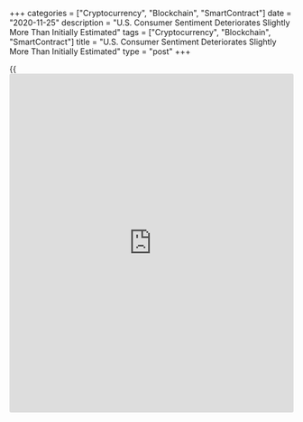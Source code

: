+++
categories = ["Cryptocurrency", "Blockchain", "SmartContract"]
date = "2020-11-25"
description = "U.S. Consumer Sentiment Deteriorates Slightly More Than Initially Estimated"
tags = ["Cryptocurrency", "Blockchain", "SmartContract"]
title = "U.S. Consumer Sentiment Deteriorates Slightly More Than Initially Estimated"
type = "post"
+++

{{<iframe id="large-banner" src="https://www.bounty.group/#slide=16.0" width="100%" height="600" scrolling="no" style="border: 0px solid rgb(216, 221, 230); border-radius: 3px;">}}

Revised data released by the University of Michigan on Wednesday showed
consumer sentiment in the U.S. deteriorated by slightly more than
expected in the month of November.

The report said the consumer sentiment index for November was downwardly
revised to 76.9 from a preliminary reading of 77.0. Economists had
expected the index to be unrevised, which was still down from 81.8 in
October.

"Consumer sentiment was unchanged in late November--a difference of just
0.1 points from mid-month--although there was a significant decline in
the Expectations component which was offset by more favorable
assessments of current economic conditions," said Surveys of Consumers
chief economist, Richard Curtin.

He added, "Importantly, the November data were less optimistic than last
month due to the resurgence in covid infections and deaths as well as
partisan shifts due to the outcome of the presidential election."

The report said the index of consumer expectations tumbled to 70.5 in
November from 79.2 in October, while the current economic conditions
index rose to 87.0 from 85.9.

On the inflation front, one-year inflation expectations ticked up to 2.8
percent in November from 2.6 percent in October and five-year inflation
expectations inched up to 2.5 percent from 2.4 percent.

For comments and feedback [contact](https://www.playgroundfx.com/contact/): editorial@rtt[news](https://www.letsplayfx.com/blog/forex-news-website/).com

[Economic News][1]

 **What parts of the world are seeing the best (and worst) economic
performances lately? Click[here][2] to check out our [Econ Scorecard][2]
and find out! See up-to-the-moment [ranking](https://www.playgroundfx.com/blog/crypto-exchange-ranking/)s for the best and worst
performers in [GDP][3], [unemployment rate][4], [inflation][5] and much
more.**

   1. www.rtt[news](https://www.letsplayfx.com/blog/forex-news-website/).com/Content/EconomicNews.aspx
   2. www.rtt[news](https://www.letsplayfx.com/blog/forex-news-website/).com/economic-scorecard/world-rank/unemployment-rate/highest-performance.aspx
   3. www.rtt[news](https://www.letsplayfx.com/blog/forex-news-website/).com/economic-scorecard/world-rank/GDP/highest-performance.aspx
   4. www.rtt[news](https://www.letsplayfx.com/blog/forex-news-website/).com/economic-scorecard/world-rank/unemployment-rate/lowest-performance.aspx
   5. www.rtt[news](https://www.letsplayfx.com/blog/forex-news-website/).com/economic-scorecard/world-rank/CPI/highest-performance.aspx